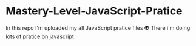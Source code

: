 # Mastery-Level-JavaScript-Pratice
In this repo I'm uploaded my all JavaScript pratice files 👽
There i'm doing lots of pratice on javascript 
